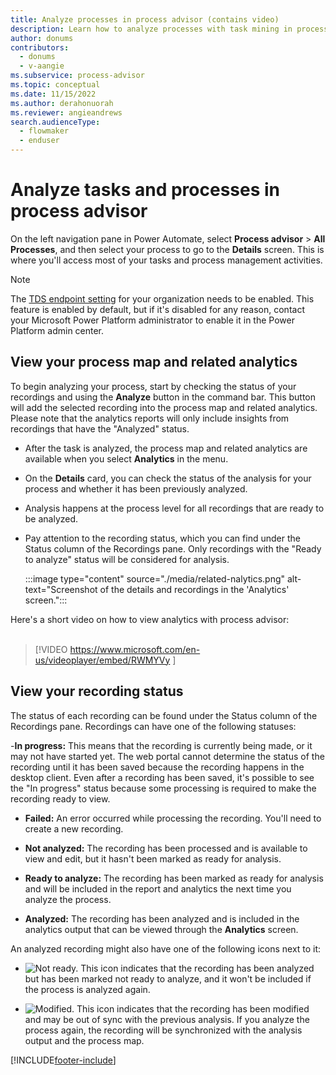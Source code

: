 ```yaml
---
title: Analyze processes in process advisor (contains video)
description: Learn how to analyze processes with task mining in process advisor. The analyze feature adds a recording into the process map and associated analytics.
author: donums
contributors:
  - donums
  - v-aangie 
ms.subservice: process-advisor
ms.topic: conceptual
ms.date: 11/15/2022
ms.author: derahonuorah
ms.reviewer: angieandrews
search.audienceType: 
  - flowmaker
  - enduser
---
```


# Analyze tasks and processes in process advisor

On the left navigation pane in Power Automate, select **Process advisor** > **All Processes**, and then select your process to go to the **Details** screen. This is where you'll access most of your tasks and process management activities.

> [!NOTE]
> The [TDS endpoint setting](/power-platform/admin/settings-features) for your organization needs to be enabled. This feature is enabled by default, but if it's disabled for any reason, contact your Microsoft Power Platform administrator to enable it in the Power Platform admin center.

## View your process map and related analytics

To begin analyzing your process, start by checking the status of your recordings and using the **Analyze** button in the command bar. This button will add the selected recording into the process map and related analytics. Please note that the analytics reports will only include insights from recordings that have the "Analyzed" status.

- After the task is analyzed, the process map and related analytics are available when you select **Analytics** in the menu.

- On the **Details** card, you can check the status of the analysis for your process and whether it has been previously analyzed.

- Analysis happens at the process level for all recordings that are ready to be analyzed.

- Pay attention to the recording status, which you can find under the Status column of the Recordings pane. Only recordings with the "Ready to analyze" status will be considered for analysis.

    :::image type="content" source="./media/related-nalytics.png" alt-text="Screenshot of the details and recordings in the 'Analytics' screen.":::

Here's a short video on how to view analytics with process advisor:<br>
</br>
> [!VIDEO https://www.microsoft.com/en-us/videoplayer/embed/RWMYVy ]

## View your recording status

The status of each recording can be found under the Status column of the Recordings pane. Recordings can have one of the following statuses:

-**In progress:** This means that the recording is currently being made, or it may not have started yet. The web portal cannot determine the status of the recording until it has been saved because the recording happens in the desktop client. Even after a recording has been saved, it's possible to see the "In progress" status because some processing is required to make the recording ready to view.

- **Failed:** An error occurred while processing the recording. You'll need to create a new recording.

- **Not analyzed:** The recording has been processed and is available to view and edit, but it hasn't been marked as ready for analysis.

- **Ready to analyze:** The recording has been marked as ready for analysis and will be included in the report and analytics the next time you analyze the process.

- **Analyzed:** The recording has been analyzed and is included in the analytics output that can be viewed through the **Analytics** screen.

An analyzed recording might also have one of the following icons next to it:

- ![Not ready.](media/process-advisor-analyze/icon-not-ready.png "This recording is not ready") This icon indicates that the recording has been analyzed but has been marked not ready to analyze, and it won't be included if the process is analyzed again.

- ![Modified.](media/process-advisor-analyze/icon-modified.png "This recording has been modified") This icon indicates that the recording has been modified and may be out of sync with the previous analysis. If you analyze the process again, the recording will be synchronized with the analysis output and the process map.

[!INCLUDE[footer-include](includes/footer-banner.md)]
